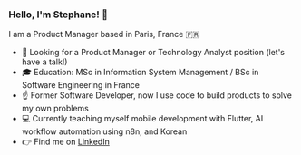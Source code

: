 ### Hello, I'm Stephane! :wave:

I am a Product Manager based in Paris, France 🇫🇷

- 🔎 Looking for a Product Manager or Technology Analyst position (let's have a talk!)
- 🎓 Education: MSc in Information System Management / BSc in Software Engineering in France
- ☝️ Former Software Developer, now I use code to build products to solve my own problems
- 💻 Currently teaching myself mobile development with Flutter, AI workflow automation using n8n, and Korean
- 👉 Find me on [LinkedIn](https://www.linkedin.com/in/stephanerabenarisoa/)
